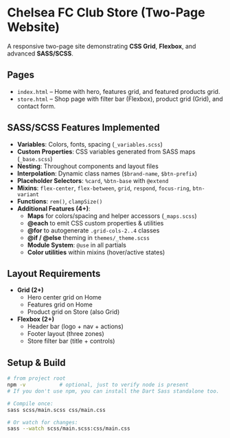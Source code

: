 # Chelsea FC Club Store (Two-Page Website)

A responsive two-page site demonstrating **CSS Grid**, **Flexbox**, and advanced **SASS/SCSS**.

## Pages

- `index.html` – Home with hero, features grid, and featured products grid.
- `store.html` – Shop page with filter bar (Flexbox), product grid (Grid), and contact form.

## SASS/SCSS Features Implemented

- **Variables**: Colors, fonts, spacing (`_variables.scss`)
- **Custom Properties**: CSS variables generated from SASS maps (`_base.scss`)
- **Nesting**: Throughout components and layout files
- **Interpolation**: Dynamic class names (`$brand-name`, `$btn-prefix`)
- **Placeholder Selectors**: `%card`, `%btn-base` with `@extend`
- **Mixins**: `flex-center`, `flex-between`, `grid`, `respond`, `focus-ring`, `btn-variant`
- **Functions**: `rem()`, `clampSize()`
- **Additional Features (4+)**:
  - **Maps** for colors/spacing and helper accessors (`_maps.scss`)
  - **@each** to emit CSS custom properties & utilities
  - **@for** to autogenerate `.grid-cols-2..4` classes
  - **@if / @else** theming in `themes/_theme.scss`
  - **Module System**: `@use` in all partials
  - **Color utilities** within mixins (hover/active states)

## Layout Requirements

- **Grid (2+)**
  - Hero center grid on Home
  - Features grid on Home
  - Product grid on Store (also Grid)
- **Flexbox (2+)**
  - Header bar (logo + nav + actions)
  - Footer layout (three zones)
  - Store filter bar (title + controls)

## Setup & Build

```bash
# from project root
npm -v           # optional, just to verify node is present
# If you don't use npm, you can install the Dart Sass standalone too.

# Compile once:
sass scss/main.scss css/main.css

# Or watch for changes:
sass --watch scss/main.scss:css/main.css
```
